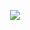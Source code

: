 <p align="center">
    <img src="https://readme-typing-svg.herokuapp.com?font=Fira+Code&size=12&pause=1000&width=435&lines=repository+with+API+tests+for+the+site+%22https%3A%2F%2Freqres.in%2F%22">
</p>
